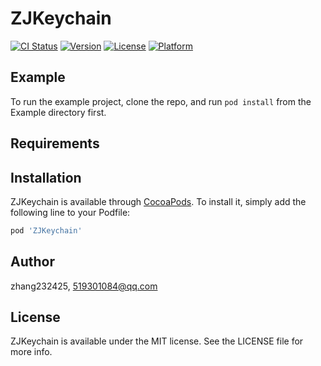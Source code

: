 # ZJKeychain

[![CI Status](https://img.shields.io/travis/zhang232425/ZJKeychain.svg?style=flat)](https://travis-ci.org/zhang232425/ZJKeychain)
[![Version](https://img.shields.io/cocoapods/v/ZJKeychain.svg?style=flat)](https://cocoapods.org/pods/ZJKeychain)
[![License](https://img.shields.io/cocoapods/l/ZJKeychain.svg?style=flat)](https://cocoapods.org/pods/ZJKeychain)
[![Platform](https://img.shields.io/cocoapods/p/ZJKeychain.svg?style=flat)](https://cocoapods.org/pods/ZJKeychain)

## Example

To run the example project, clone the repo, and run `pod install` from the Example directory first.

## Requirements

## Installation

ZJKeychain is available through [CocoaPods](https://cocoapods.org). To install
it, simply add the following line to your Podfile:

```ruby
pod 'ZJKeychain'
```

## Author

zhang232425, 519301084@qq.com

## License

ZJKeychain is available under the MIT license. See the LICENSE file for more info.
